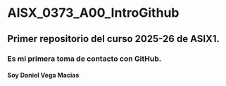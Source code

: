 # AISX_0373_A00_IntroGithub
## Primer repositorio del curso 2025-26 de ASIX1.
### Es mi primera toma de contacto con GitHub.
#### Soy Daniel Vega Macias
